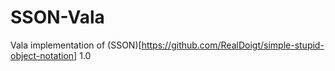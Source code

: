 # SSON-Vala
Vala implementation of (SSON)[https://github.com/RealDoigt/simple-stupid-object-notation] 1.0
